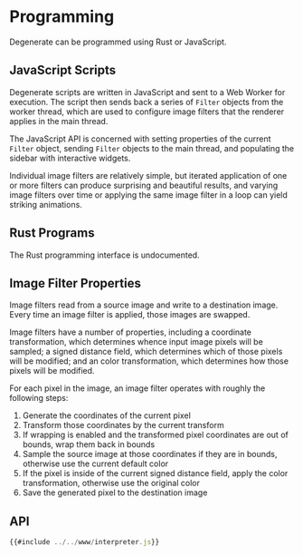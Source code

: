 Programming
===========

Degenerate can be programmed using Rust or JavaScript.

JavaScript Scripts
------------------

Degenerate scripts are written in JavaScript and sent to a Web Worker for
execution. The script then sends back a series of `Filter` objects from the
worker thread, which are used to configure image filters that the renderer
applies in the main thread.

The JavaScript API is concerned with setting properties of the current `Filter`
object, sending `Filter` objects to the main thread, and populating the sidebar
with interactive widgets.

Individual image filters are relatively simple, but iterated application of one
or more filters can produce surprising and beautiful results, and varying image
filters over time or applying the same image filter in a loop can yield
striking animations.

Rust Programs
-------------

The Rust programming interface is undocumented.

Image Filter Properties
-----------------------

Image filters read from a source image and write to a destination image. Every
time an image filter is applied, those images are swapped.

Image filters have a number of properties, including a coordinate
transformation, which determines whence input image pixels will be sampled; a
signed distance field, which determines which of those pixels will be modified;
and an color transformation, which determines how those pixels will be
modified.

For each pixel in the image, an image filter operates with roughly the
following steps:

1. Generate the coordinates of the current pixel
2. Transform those coordinates by the current transform
3. If wrapping is enabled and the transformed pixel coordinates are out of
   bounds, wrap them back in bounds
4. Sample the source image at those coordinates if they are in bounds,
   otherwise use the current default color
5. If the pixel is inside of the current signed distance field, apply the color
   transformation, otherwise use the original color
6. Save the generated pixel to the destination image

API
---

```javascript
{{#include ../../www/interpreter.js}}
```
